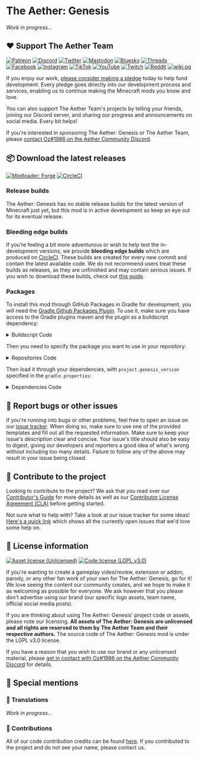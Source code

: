 # The Aether: Genesis

*Work in progress...*

## :heart: Support The Aether Team

[![Patreon](https://img.shields.io/endpoint.svg?url=https%3A%2F%2Fshieldsio-patreon.vercel.app%2Fapi%3Fusername%3DTheAetherTeam%26type%3Dpatrons&style=flat-square&logoColor=white)](https://patreon.com/TheAetherTeam)
[![Discord](https://img.shields.io/discord/118816101936267265.svg?label=discord&logoColor=FFFFFF&logo=discord&color=7289DA&style=flat-square)](https://discord.gg/aethermod)
[![Twitter](https://img.shields.io/badge/twitter-@DevAether-lightgrey?style=flat-square&logo=twitter&color=1DA1F2&logoColor=white)](https://twitter.com/DevAether)
[![Mastodon](https://img.shields.io/mastodon/follow/110581810287361848?domain=https%3A%2F%2Fmastodon.gamedev.place%2F&style=flat-square&logo=mastodon&logoColor=white&label=mastodon&color=858AFA)](https://mastodon.gamedev.place/@DevAether)
[![Bluesky](https://img.shields.io/badge/bluesky-@aether--mod--net-lightgrey?style=flat-square&logo=data:image/svg+xml;base64,PHN2ZyB4bWxucz0iaHR0cDovL3d3dy53My5vcmcvMjAwMC9zdmciIHdpZHRoPSIyNCIgaGVpZ2h0PSIyNCIgdmlld0JveD0iMCAwIDI0IDI0IiBmaWxsPSJub25lIiBzdHJva2U9IndoaXRlIiBzdHJva2Utd2lkdGg9IjIiIHN0cm9rZS1saW5lY2FwPSJyb3VuZCIgc3Ryb2tlLWxpbmVqb2luPSJyb3VuZCIgY2xhc3M9ImZlYXRoZXIgZmVhdGhlci1jbG91ZCI+PHBhdGggZD0iTTE4IDEwaC0xLjI2QTggOCAwIDEgMCA5IDIwaDlhNSA1IDAgMCAwIDAtMTB6Ij48L3BhdGg+PC9zdmc+&color=0085ff&logoColor=white)](https://bsky.app/profile/aether-mod.net)
[![Threads](https://custom-icon-badges.demolab.com/badge/threads-devaether-green?logo=instagram-threads&style=flat-square&color=000000)](https://www.threads.net/@devaether)
[![Facebook](https://img.shields.io/badge/facebook-AetherMod-blue?logo=facebook&style=flat-square&color=1877F2&logoColor=white)](https://www.facebook.com/AetherMod)
[![Instagram](https://img.shields.io/badge/devaether-instagram?color=D50060&label=instagram&logo=instagram&style=flat-square&logoColor=white)](https://www.instagram.com/devaether)
[![TikTok](https://img.shields.io/badge/@devaether-tiktok?color=000000&label=tiktok&logo=tiktok&style=flat-square&logoColor=white)](https://www.tiktok.com/@devaether)
[![YouTube](https://img.shields.io/badge/youtube-@DevAether-blue?color=FF0000&label=youtube&logo=youtube&style=flat-square)](https://www.youtube.com/@DevAether)
[![Twitch](https://img.shields.io/twitch/status/theaetherteam?logo=twitch&style=flat-square&logoColor=white)](https://www.twitch.tv/theaetherteam)
[![Reddit](https://img.shields.io/badge/TheAether-reddit?color=FF4500&label=reddit&logo=reddit&style=flat-square&logoColor=white)](https://www.reddit.com/r/TheAether/)
[![wiki.gg](https://custom-icon-badges.demolab.com/badge/wiki.gg-aether-green?logo=wikigg&style=flat-square&color=FF1980)](https://aether.wiki.gg/)

If you enjoy our work, [please consider making a pledge](https://patreon.com/TheAetherTeam) today to help fund development. Every pledge goes directly into our development process and services, enabling us to continue making the Minecraft mods you know and love.

You can also support The Aether Team's projects by telling your friends, joining our Discord server, and sharing our progress and announcements on social media. Every bit helps!

If you're interested in sponsoring The Aether: Genesis or The Aether Team, please [contact Oz#1986 on the Aether Community Discord](https://discord.gg/aethermod).

## :package: Download the latest releases
[![Modloader: Forge](https://img.shields.io/badge/mod%20loader-forge-CC974D?style=flat-square)](https://files.minecraftforge.net/net/minecraftforge/forge/)
[![CircleCI](https://circleci.com/gh/The-Aether-Team/The-Aether-Genesis/tree/1.20.1-develop.svg?style=shield)](https://app.circleci.com/pipelines/github/The-Aether-Team/The-Aether-Genesis?branch=1.20.1-develop)
### Release builds
The Aether: Genesis has no stable release builds for the latest version of Minecraft just yet, but this mod is in active development so keep an eye out for its eventual release.

### Bleeding edge builds
If you’re feeling a bit more adventurous or wish to help test the in-development versions, we provide **bleeding edge builds** which are produced on [CircleCI](https://app.circleci.com/pipelines/github/The-Aether-Team/The-Aether-Genesis). These builds are created for every new commit and contain the latest available code. We do not recommend users treat these builds as releases, as they are unfinished and may contain serious issues. If you wish to download these builds, check out [this guide](https://github.com/The-Aether-Team/The-Aether/wiki/CircleCI-Guide).

### Packages
To install this mod through GitHub Packages in Gradle for development, you will need the [Gradle Github Packages Plugin](https://github.com/0ffz/gpr-for-gradle). To use it, make sure you have access to the Gradle plugins maven and the plugin as a buildscript dependency:

<details>
<summary> Buildscript Code</summary>

`settings.gradle`
```
pluginManagement {
    repositories {
        gradlePluginPortal()
    }
}
```

`build.gradle`
```
plugins {
    id 'io.github.0ffz.github-packages' version '[1,2)'
}
```

</details>

Then you need to specify the package you want to use in your repository:

<details>
<summary> Repositories Code</summary>

```
repositories {
  ...
  maven githubPackage.invoke("The-Aether-Team/The-Aether-Genesis")
}
```

</details>

Then load it through your dependencies, with `project.genesis_version` specified in the `gradle.properties`:

<details>
<summary> Dependencies Code</summary>

```
dependencies {
  ...
  compileOnly "com.aetherteam.genesis:aether_genesis:${project.genesis_version}"
  runtimeOnly fg.deobf("com.aetherteam.genesis:aether_genesis:${project.genesis_version}")
  ...
}
```

</details>

## :bug: Report bugs or other issues
If you're running into bugs or other problems, feel free to open an issue on our [issue tracker](https://github.com/The-Aether-Team/The-Aether-Genesis/issues). When doing so, make sure to use one of the provided templates and fill out all the requested information. Make sure to keep your issue's description clear and concise. Your issue's title should also be easy to digest, giving our developers and reporters a good idea of what's wrong without including too many details. Failure to follow any of the above may result in your issue being closed.

## :wrench: Contribute to the project
Looking to contribute to the project? We ask that you read over our [Contributor's Guide](https://github.com/The-Aether-Team/The-Aether-Genesis/blob/1.20.1-develop/docs/CONTRIBUTING.md) for more details as well as our [Contributor License Agreement (CLA)](https://github.com/The-Aether-Team/The-Aether-Genesis/blob/1.20.1-develop/docs/AGREEMENT.md) before getting started.

Not sure what to help with? Take a look at our issue tracker for some ideas! [Here's a quick link](https://github.com/The-Aether-Team/The-Aether-Genesis/labels/status%2Fhelp-wanted) which shows all the currently open issues that we'd love some help on.

## :scroll: License information
[![Asset license (Unlicensed)](https://img.shields.io/badge/assets%20license-All%20Rights%20Reserved-red.svg?style=flat-square)](https://en.wikipedia.org/wiki/All_rights_reserved)
[![Code license (LGPL v3.0)](https://img.shields.io/badge/code%20license-LGPL%20v3.0-green.svg?style=flat-square)](https://github.com/The-Aether-Team/The-Aether-Genesis/blob/1.20.1-develop/LICENSE.txt)

If you're wanting to create a gameplay video/review, extension or addon, parody, or any other fan work of your own for The Aether: Genesis, go for it! We love seeing the content our community creates, and we hope to make it as welcoming as possible for everyone. We ask however that you please don't advertise using our brand (our specific logo assets, team name, official social media posts).

If you are thinking about using The Aether: Genesis' project code or assets, please note our licensing. **All assets of The Aether: Genesis are unlicensed and all rights are reserved to them by The Aether Team and their respective authors.** The source code of The Aether: Genesis mod is under the LGPL v3.0 license.

If you have a reason that you wish to use our brand or any unlicensed material, please [get in contact with Oz#1986 on the Aether Community Discord](https://discord.gg/aethermod) for details.

## :star2: Special mentions
### :speech_balloon: Translations

*Work in progress...*

### :hammer: Contributions
All of our code contribution credits can be found [here](https://github.com/The-Aether-Team/The-Aether-Genesis/blob/1.20.1-develop/docs/CREDITS.txt). If you contributed to the project and do not see your name, please contact us.
